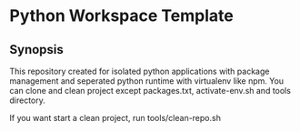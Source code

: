 # Python Workspace Template

## Synopsis

This repository created for isolated python applications with package management and seperated python runtime with virtualenv like npm. You can clone and clean project except packages.txt, activate-env.sh and tools directory.

If you want start a clean project, run tools/clean-repo.sh